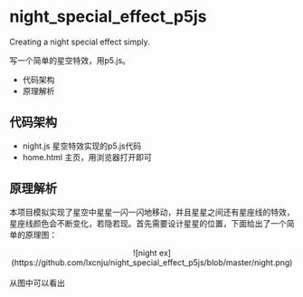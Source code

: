 # night_special_effect_p5js
Creating a night special effect simply.

写一个简单的星空特效，用p5.js。

* 代码架构
* 原理解析

## 代码架构
 * night.js   星空特效实现的p5.js代码
 * home.html  主页，用浏览器打开即可
 
## 原理解析
  本项目模拟实现了星空中星星一闪一闪地移动，并且星星之间还有星座线的特效，星座线颜色会不断变化，若隐若现。首先需要设计星星的位置，下面给出了一个简单的原理图：<br>
  <div align=center>
  ![night ex](https://github.com/lxcnju/night_special_effect_p5js/blob/master/night.png)
  </div> <br>
  从图中可以看出

